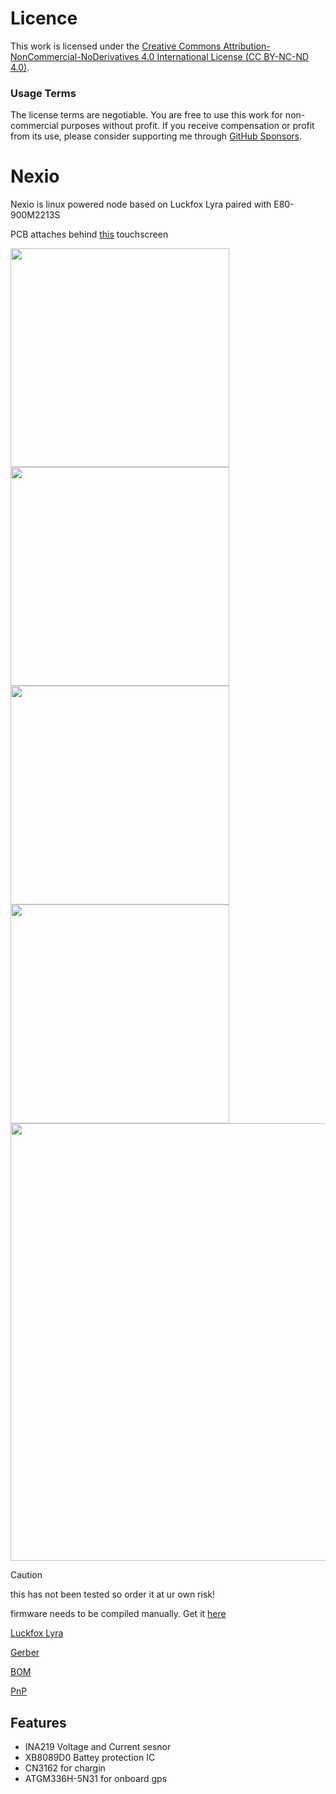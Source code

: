 # Licence 

This work is licensed under the [Creative Commons Attribution-NonCommercial-NoDerivatives 4.0 International License (CC BY-NC-ND 4.0)](https://creativecommons.org/licenses/by-nc-nd/4.0/).

### Usage Terms

The license terms are negotiable. You are free to use this work for non-commercial purposes without profit. If you receive compensation or profit from its use, please consider supporting me through [GitHub Sponsors](https://github.com/sponsors/valzzu).


# Nexio

Nexio is linux powered node based on Luckfox Lyra paired with E80-900M2213S

PCB attaches behind [this](https://vi.aliexpress.com/item/1005006975542555.html) touchscreen

<img src="./pics/top.png" width="350"><img src="./pics/bottom.png" width="350">
<img src="./pics/top_layout.png" width="350"><img src="./pics/bottom_layout.png" width="350">
<img src="./pics/schematic.png" width="700">

> [!CAUTION]
> this has not been tested so order it at ur own risk!

firmware needs to be compiled manually.
Get it [here](https://github.com/markbirss/rk3506-ubuntu)

[Luckfox Lyra](https://www.luckfox.com/Luckfox-Lyra)

[Gerber](./Gerber_Nexio.zip)

[BOM](./BOM_Nexio.csv)

[PnP](./PickAndPlace_Nexio.csv)

## Features

- INA219 Voltage and Current sesnor
- XB8089D0 Battey protection IC
- CN3162 for chargin
- ATGM336H-5N31 for onboard gps
